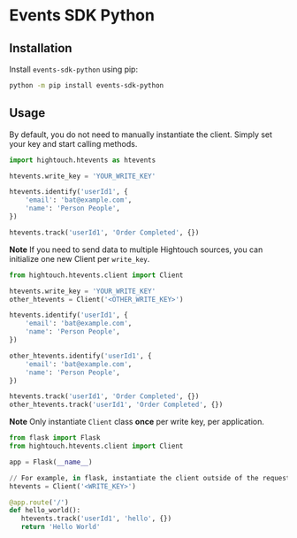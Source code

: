 ﻿# Events SDK Python

## Installation

Install `events-sdk-python` using pip:

```bash
python -m pip install events-sdk-python
```

## Usage

By default, you do not need to manually instantiate the client. Simply set your key and start calling methods.

```python
import hightouch.htevents as htevents

htevents.write_key = 'YOUR_WRITE_KEY'

htevents.identify('userId1', {
    'email': 'bat@example.com',
    'name': 'Person People',
})

htevents.track('userId1', 'Order Completed', {})
```

**Note** If you need to send data to multiple Hightouch sources, you can initialize one new Client per `write_key`.

```python
from hightouch.htevents.client import Client

htevents.write_key = 'YOUR_WRITE_KEY'
other_htevents = Client('<OTHER_WRITE_KEY>')

htevents.identify('userId1', {
    'email': 'bat@example.com',
    'name': 'Person People',
})

other_htevents.identify('userId1', {
    'email': 'bat@example.com',
    'name': 'Person People',
})

htevents.track('userId1', 'Order Completed', {})
other_htevents.track('userId1', 'Order Completed', {})
```

**Note** Only instantiate `Client` class **once** per write key, per application.

```python
from flask import Flask
from hightouch.htevents.client import Client

app = Flask(__name__)

// For example, in flask, instantiate the client outside of the request handlers
htevents = Client('<WRITE_KEY>')

@app.route('/')
def hello_world():
   htevents.track('userId1', 'hello', {})
   return 'Hello World'
```
